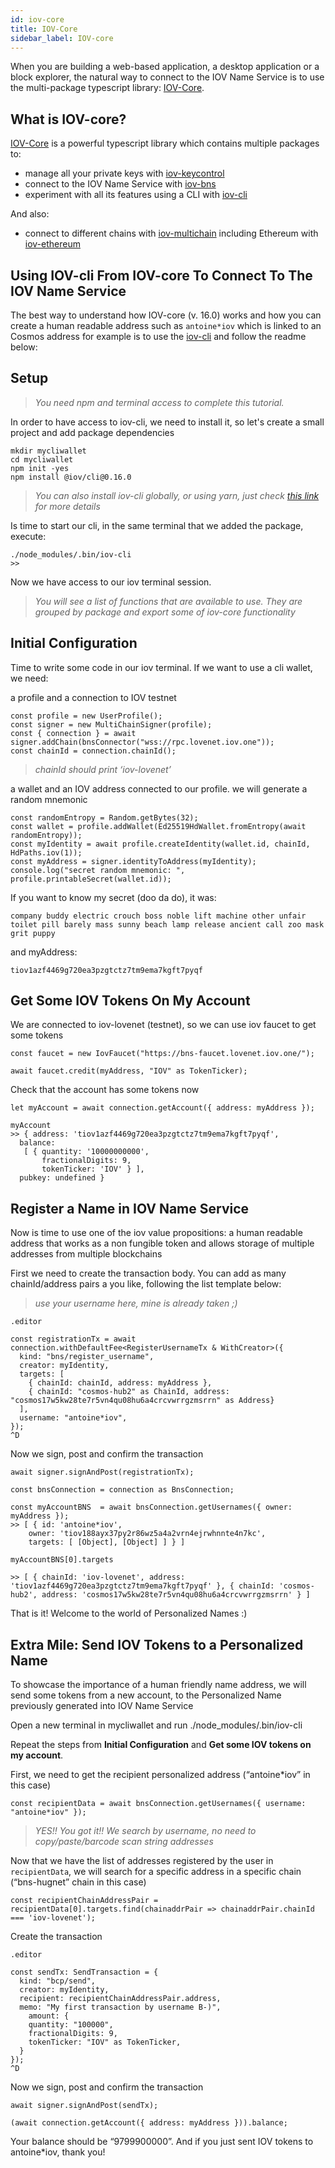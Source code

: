 ```yaml
---
id: iov-core
title: IOV-Core
sidebar_label: IOV-core
---
```


When you are building a web-based application, a desktop application or a block explorer, the natural way to connect to the IOV Name Service is to use the multi-package typescript library: [IOV-Core](https://github.com/iov-one/iov-core).

## What is IOV-core?

[IOV-Core](https://github.com/iov-one/iov-core) is a powerful typescript library which contains multiple packages to:
- manage all your private keys with [iov-keycontrol](https://github.com/iov-one/iov-core/tree/master/packages/iov-keycontrol)
- connect to the IOV Name Service with [iov-bns](https://github.com/iov-one/iov-core/tree/master/packages/iov-bns)
- experiment with all its features using a CLI with [iov-cli](https://github.com/iov-one/iov-core/tree/master/packages/iov-cli)

And also:

- connect to different chains with [iov-multichain](https://github.com/iov-one/iov-core/tree/master/packages/iov-multichain) including Ethereum with [iov-ethereum](https://github.com/iov-one/iov-core/tree/master/packages/iov-ethereum)

## Using IOV-cli From IOV-core To Connect To The IOV Name Service

The best way to understand how IOV-core (v. 16.0) works and how you can create a human readable address such as `antoine*iov` which is linked to an Cosmos address for example is to use the [iov-cli](https://github.com/iov-one/iov-core/tree/master/packages/iov-cli) and follow the readme below:

## Setup
> *You need npm and terminal access to complete this tutorial.*

In order to have access to iov-cli, we need to install it, so let's create a small project and add package dependencies

    mkdir mycliwallet
    cd mycliwallet
    npm init -yes
    npm install @iov/cli@0.16.0
> *You can also install iov-cli globally, or using yarn, just check [this link](https://github.com/iov-one/iov-core/tree/master/packages/iov-cli#installation-and-first-run) for more details*

Is time to start our cli, in the same terminal that we added the package, execute:

    ./node_modules/.bin/iov-cli 
    >>

Now we have access to our iov terminal session.
> *You will see a list of functions that are available to use. They are grouped by package and export some of iov-core functionality*

## Initial Configuration

Time to write some code in our iov terminal.
If we want to use a cli wallet, we need:

a profile and a connection to IOV testnet

```
const profile = new UserProfile();
const signer = new MultiChainSigner(profile);
const { connection } = await signer.addChain(bnsConnector("wss://rpc.lovenet.iov.one"));
const chainId = connection.chainId();
```

> *chainId should print ‘iov-lovenet’*

a wallet and an IOV address connected to our profile. we will generate a random mnemonic

```
const randomEntropy = Random.getBytes(32);
const wallet = profile.addWallet(Ed25519HdWallet.fromEntropy(await randomEntropy));
const myIdentity = await profile.createIdentity(wallet.id, chainId, HdPaths.iov(1));
const myAddress = signer.identityToAddress(myIdentity);
console.log("secret random mnemonic: ", profile.printableSecret(wallet.id));
```

If you want to know my secret (doo da do), it was:

```
company buddy electric crouch boss noble lift machine other unfair toilet pill barely mass sunny beach lamp release ancient call zoo mask grit puppy
```

and myAddress:
```
tiov1azf4469g720ea3pzgtctz7tm9ema7kgft7pyqf
```

## Get Some IOV Tokens On My Account

We are connected to iov-lovenet (testnet), so we can use iov faucet to get some tokens

    const faucet = new IovFaucet("https://bns-faucet.lovenet.iov.one/");

    await faucet.credit(myAddress, "IOV" as TokenTicker);

Check that the account has some tokens now

    let myAccount = await connection.getAccount({ address: myAddress });

    myAccount
    >> { address: 'tiov1azf4469g720ea3pzgtctz7tm9ema7kgft7pyqf',
      balance:
       [ { quantity: '10000000000',
           fractionalDigits: 9,
           tokenTicker: 'IOV' } ],
      pubkey: undefined }

## Register a Name in IOV Name Service

Now is time to use one of the iov value propositions: a human readable address that works as a non fungible token and allows storage of multiple addresses from multiple blockchains

First we need to create the transaction body. You can add as many chainId/address pairs a you like, following the list template below:
> *use your username here, mine is already taken ;)*

    .editor

    const registrationTx = await connection.withDefaultFee<RegisterUsernameTx & WithCreator>({
      kind: "bns/register_username",
      creator: myIdentity,
      targets: [
        { chainId: chainId, address: myAddress },
        { chainId: "cosmos-hub2" as ChainId, address: "cosmos17w5kw28te7r5vn4qu08hu6a4crcvwrrgzmsrrn" as Address}
      ],
      username: "antoine*iov",
    });
    ^D

Now we sign, post and confirm the transaction

    await signer.signAndPost(registrationTx);

    const bnsConnection = connection as BnsConnection;

    const myAccountBNS  = await bnsConnection.getUsernames({ owner: myAddress });
    >> [ { id: 'antoine*iov',
        owner: 'tiov188ayx37py2r86wz5a4a2vrn4ejrwhnnte4n7kc',
        targets: [ [Object], [Object] ] } ]

    myAccountBNS[0].targets

    >> [ { chainId: 'iov-lovenet', address: 'tiov1azf4469g720ea3pzgtctz7tm9ema7kgft7pyqf' }, { chainId: 'cosmos-hub2', address: 'cosmos17w5kw28te7r5vn4qu08hu6a4crcvwrrgzmsrrn' } ]

That is it! Welcome to the world of Personalized Names :)

## Extra Mile: Send IOV Tokens to a Personalized Name

To showcase the importance of a human friendly name address, we will send some tokens from a new account, to the Personalized Name previously generated into IOV Name Service

Open a new terminal in mycliwallet and run ./node_modules/.bin/iov-cli

Repeat the steps from **Initial Configuration** and **Get some IOV tokens on my account**.

First, we need to get the recipient personalized address (“antoine*iov” in this case)

    const recipientData = await bnsConnection.getUsernames({ username: "antoine*iov" });
> *YES!! You got it!! We search by username, no need to copy/paste/barcode scan string addresses*

Now that we have the list of addresses registered by the user in `recipientData`, we will search for a specific address in a specific chain (“bns-hugnet” chain in this case)

    const recipientChainAddressPair = recipientData[0].targets.find(chainaddrPair => chainaddrPair.chainId === 'iov-lovenet');

Create the transaction

    .editor

    const sendTx: SendTransaction = {
      kind: "bcp/send",
      creator: myIdentity,
      recipient: recipientChainAddressPair.address,
      memo: "My first transaction by username B-)",
        amount: {
        quantity: "100000",
        fractionalDigits: 9,
        tokenTicker: "IOV" as TokenTicker,
      }
    });
    ^D

Now we sign, post and confirm the transaction

    await signer.signAndPost(sendTx);

    (await connection.getAccount({ address: myAddress })).balance;

Your balance should be “9799900000”. And if you just sent IOV tokens to antoine*iov, thank you!


